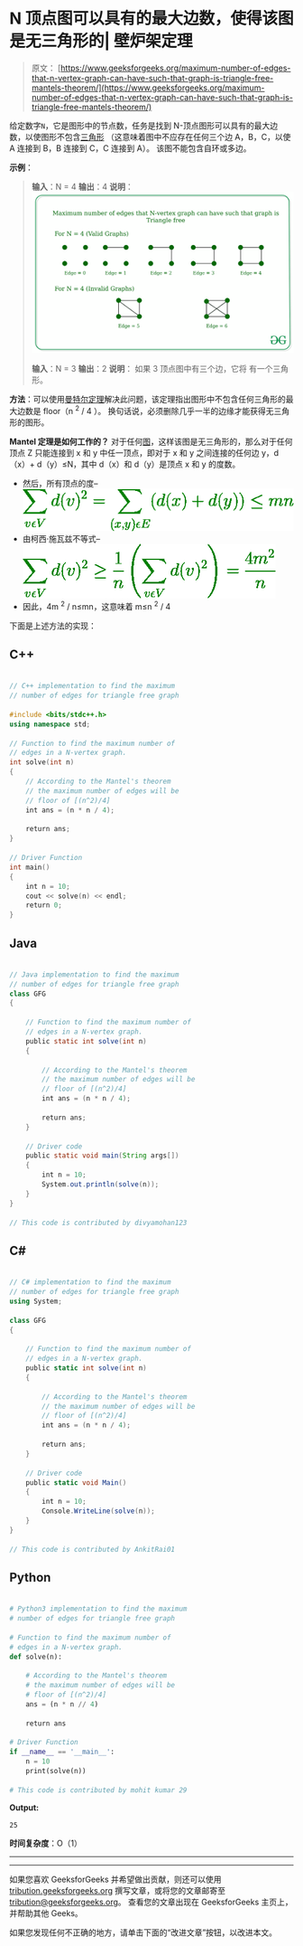 # N 顶点图可以具有的最大边数，使得该图是无三角形的| 壁炉架定理

> 原文： [https://www.geeksforgeeks.org/maximum-number-of-edges-that-n-vertex-graph-can-have-such-that-graph-is-triangle-free-mantels-theorem/](https://www.geeksforgeeks.org/maximum-number-of-edges-that-n-vertex-graph-can-have-such-that-graph-is-triangle-free-mantels-theorem/)

给定数字`N`，它是图形中的节点数，任务是找到 N-顶点图形可以具有的最大边数，以使图形不包含[三角形](https://en.wikipedia.org/wiki/Triangle-free_graph) （这意味着图中不应存在任何三个边 A，B，C，以使 A 连接到 B，B 连接到 C，C 连接到 A）。 该图不能包含自环或多边。

**示例**：

> **输入**：N = 4
> **输出**：4
> **说明**：
> [![](img/492d1904741b98df75f4cd3567141462.png)](https://media.geeksforgeeks.org/wp-content/cdn-uploads/20200227123317/Untitled-Diagram45.jpg)
> 
> **输入**：N = 3
> **输出**：2
> **说明**：
> 如果 3 顶点图中有三个边，它将 有一个三角形。

**方法**：可以使用[曼特尔定理](https://en.wikipedia.org/wiki/Tur%C3%A1n%27s_theorem#Mantel's_theorem)解决此问题，该定理指出图形中不包含任何三角形的最大边数是 floor（n <sup>2</sup> / 4 ）。 换句话说，必须删除几乎一半的边缘才能获得无三角形的图形。

**Mantel 定理是如何工作的？**
对于任何[图](https://www.geeksforgeeks.org/graph-and-its-representations/)，这样该图是无三角形的，那么对于任何顶点 Z 只能连接到 x 和 y 中任一顶点，即对于 x 和 y 之间连接的任何边 y，d（x）+ d（y）≤N，其中 d（x）和 d（y）是顶点 x 和 y 的度数。

*   然后，所有顶点的度–
    [![](img/03a92baf62d8877e126c263ee2da8f21.png)](https://media.geeksforgeeks.org/wp-content/cdn-uploads/20200227132722/CodeCogsEqn7.png)
*   由柯西·施瓦兹不等式–
    [![](img/bfe0a0bd9d61e34ce7976009bc74280b.png)](https://media.geeksforgeeks.org/wp-content/cdn-uploads/20200227133814/CodeCogsEqn17.png)
*   因此，4m <sup>2</sup> / n≤mn，这意味着 m≤n <sup>2</sup> / 4

下面是上述方法的实现：

## C++

```cpp

// C++ implementation to find the maximum 
// number of edges for triangle free graph 

#include <bits/stdc++.h> 
using namespace std; 

// Function to find the maximum number of 
// edges in a N-vertex graph. 
int solve(int n) 
{ 
    // According to the Mantel's theorem 
    // the maximum number of edges will be 
    // floor of [(n^2)/4] 
    int ans = (n * n / 4); 

    return ans; 
} 

// Driver Function 
int main() 
{ 
    int n = 10; 
    cout << solve(n) << endl; 
    return 0; 
} 

```

## Java

```java

// Java implementation to find the maximum  
// number of edges for triangle free graph  
class GFG  
{  

    // Function to find the maximum number of  
    // edges in a N-vertex graph.  
    public static int solve(int n)  
    { 

        // According to the Mantel's theorem  
        // the maximum number of edges will be  
        // floor of [(n^2)/4]  
        int ans = (n * n / 4);  

        return ans;  
    }  

    // Driver code 
    public static void main(String args[]) 
    {  
        int n = 10;  
        System.out.println(solve(n));  
    }  
} 

// This code is contributed by divyamohan123 

```

## C#

```cs

// C# implementation to find the maximum  
// number of edges for triangle free graph  
using System; 

class GFG  
{  

    // Function to find the maximum number of  
    // edges in a N-vertex graph.  
    public static int solve(int n)  
    { 

        // According to the Mantel's theorem  
        // the maximum number of edges will be  
        // floor of [(n^2)/4]  
        int ans = (n * n / 4);  

        return ans;  
    }  

    // Driver code 
    public static void Main() 
    {  
        int n = 10;  
        Console.WriteLine(solve(n));  
    }  
} 

// This code is contributed by AnkitRai01 

```

## Python

```py

# Python3 implementation to find the maximum 
# number of edges for triangle free graph 

# Function to find the maximum number of 
# edges in a N-vertex graph. 
def solve(n): 

    # According to the Mantel's theorem 
    # the maximum number of edges will be 
    # floor of [(n^2)/4] 
    ans = (n * n // 4) 

    return ans 

# Driver Function 
if __name__ == '__main__': 
    n = 10
    print(solve(n)) 

# This code is contributed by mohit kumar 29 

```

**Output:**

```
25

```

**时间复杂度**：O（1）



* * *

* * *

如果您喜欢 GeeksforGeeks 并希望做出贡献，则还可以使用 [tribution.geeksforgeeks.org](https://contribute.geeksforgeeks.org/) 撰写文章，或将您的文章邮寄至 tribution@geeksforgeeks.org。 查看您的文章出现在 GeeksforGeeks 主页上，并帮助其他 Geeks。

如果您发现任何不正确的地方，请单击下面的“改进文章”按钮，以改进本文。
